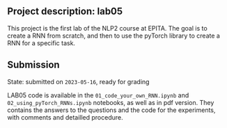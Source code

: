 ## Project description: lab05

This project is the first lab of the NLP2 course at EPITA. The goal is to create a RNN from scratch, and then to use the pyTorch library to create a RNN for a specific task.

## Submission

State: submitted on `2023-05-16`, ready for grading

LAB05 code is available in the `01_code_your_own_RNN.ipynb` and `02_using_pyTorch_RNNs.ipynb` notebooks, as well as in pdf version. They contains the answers to the questions and the code for the experiments, with comments and detailled procedure.